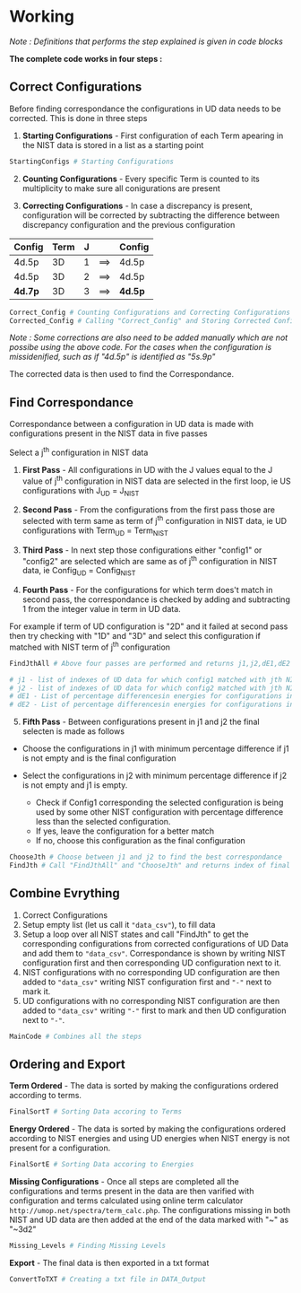 # Working

*Note : Definitions that performs the step explained is given in code blocks*

**The complete code works in four steps :**

## Correct Configurations

Before finding correspondance the configurations in UD data needs to be corrected. This is done in three steps

1. **Starting Configurations** - First configuration of each Term apearing in the NIST data is stored in a list as a starting point

```python
StartingConfigs # Starting Configurations
```

2. **Counting Configurations** - Every specific Term is counted to its multiplicity to make sure all conigurations are present

3. **Correcting Configurations** - In case a discrepancy is present, configuration will be corrected by subtracting the difference between discrepancy configuration and the previous configuration

|  Config | Term | J |     |  Config |
|    -    |   -  | - |  -  |    -    |
|  4d.5p  |  3D  | 1 | ==> |  4d.5p  |
|  4d.5p  |  3D  | 2 | ==> |  4d.5p  |
|**4d.7p**|  3D  | 3 | ==> |**4d.5p**|

```python
Correct_Config # Counting Configurations and Correcting Configurations
Corrected_Config # Calling "Correct_Config" and Storing Corrected Configuration
```

*Note : Some corrections are also need to be added manually which are not possibe using the above code. For the cases when the configuration is missidenified, such as if "4d.5p" is identified as "5s.9p"*

The corrected data is then used to find the Correspondance.

## Find Correspondance

Correspondance between a configuration in UD data is made with configurations present in the NIST data in five passes

Select a j<sup>th</sup> configuration in NIST data

1. **First Pass** - All configurations in UD with the J values equal to the J value of j<sup>th</sup> configuration in NIST data are selected in the first loop, ie US configurations with J<sub>UD</sub> = J<sub>NIST</sub>

2. **Second Pass** - From the configurations from the first pass those are selected with term same as term of j<sup>th</sup> configuration in NIST data, ie UD configurations with Term<sub>UD</sub> = Term<sub>NIST</sub>

3. **Third Pass** - In next step those configurations either "config1" or "config2" are selected which are same as of j<sup>th</sup> configuration in NIST data, ie Config<sub>UD</sub> = Config<sub>NIST</sub>

4. **Fourth Pass** - For the configurations for which term does't match in second pass, the correspondance is checked by adding and subtracting 1 from the integer value in term in UD data.

For example if term of UD configuration is "2D" and it failed at second pass then try checking with "1D" and "3D" and select this configuration if matched with NIST term of j<sup>th</sup> configuration

```python
FindJthAll # Above four passes are performed and returns j1,j2,dE1,dE2

# j1 - list of indexes of UD data for which config1 matched with jth NIST configuration
# j2 - list of indexes of UD data for which config2 matched with jth NIST configuration
# dE1 - List of percentage differencesin energies for configurations in j1 with the jth NIST configuration
# dE2 - List of percentage differencesin energies for configurations in j2 with the jth NIST configuration
```

5. **Fifth Pass** - Between configurations present in j1 and j2 the final selecten is made as follows
- Choose the configurations in j1 with minimum percentage difference if j1 is not empty and is the final configuration
  
- Select the configurations in j2 with minimum percentage difference if j2 is not empty and j1 is empty.
  - Check if Config1 corresponding the selected configuration is being used by some other NIST configuration with percentage difference less than the selected configuration.
  - If yes, leave the configuration for a better match
  - If no, choose this configuration as the final configuration

```python
ChooseJth # Choose between j1 and j2 to find the best correspondance
FindJth # Call "FindJthAll" and "ChooseJth" and returns index of final configuration surviving all five passes
```

## Combine Evrything

1. Correct Configurations
2. Setup empty list (let us call it `"data_csv"`), to fill data
3. Setup a loop over all NIST states and call "FindJth" to get the corresponding configurations from corrected configurations of UD Data and add them to `"data_csv"`. Correspondance is shown by writing NIST configuration first and then corresponding UD configuration next to it.
4. NIST configurations with no corresponding UD configuration are then added to `"data_csv"` writing NIST configuration first and `"-"` next to mark it.
5. UD configurations with no corresponding NIST configuration are then added to `"data_csv"` writing `"-"` first to mark and then UD configuration next to `"-"`.

```python
MainCode # Combines all the steps 
```


## Ordering and Export

**Term Ordered** - The data is sorted by making the configurations ordered according to terms.

```python
FinalSortT # Sorting Data accoring to Terms
```

**Energy Ordered** - The data is sorted by making the configurations ordered according to NIST energies and using UD energies when NIST energy is not present for a configuration.

```python
FinalSortE # Sorting Data accoring to Energies
```


**Missing Configurations** - Once all steps are completed all the configurations and terms present in the data are then varified with configuration and terms calculated using online term calculator `http://umop.net/spectra/term_calc.php`. The configurations missing in both NIST and UD data are then added at the end of the data marked with "~" as "~3d2"

```python
Missing_Levels # Finding Missing Levels
```

**Export** - The final data is then exported in a txt format

```python
ConvertToTXT # Creating a txt file in DATA_Output
```
